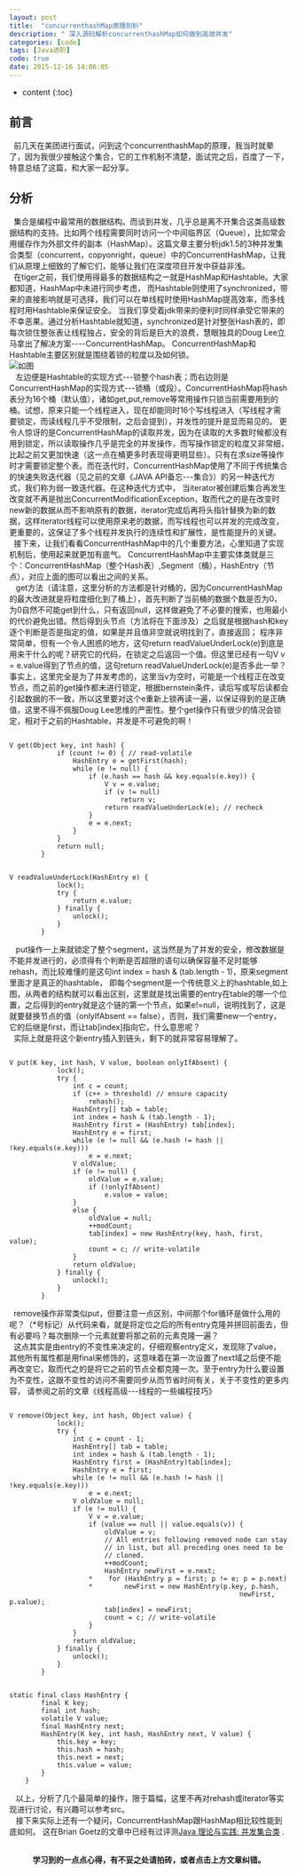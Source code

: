 ```yaml
---
layout: post
title:  "concurrenthashMap原理剖析"
description: " 深入源码解析concurrenthashMap如何做到高效并发"
categories: [code]
tags: [Java进阶]
code: true
date: 2015-12-16 14:06:05
---
```


* content
{:toc}

## 前言 
  &nbsp;&nbsp;前几天在美团进行面试，问到这个concurrenthashMap的原理，我当时就晕了，因为我很少接触这个集合，它的工作机制不清楚，面试完之后，百度了一下，特意总结了这篇，和大家一起分享。

## 分析
  &nbsp;&nbsp;集合是编程中最常用的数据结构。而谈到并发，几乎总是离不开集合这类高级数据结构的支持。比如两个线程需要同时访问一个中间临界区（Queue），比如常会用缓存作为外部文件的副本（HashMap）。这篇文章主要分析jdk1.5的3种并发集合类型（concurrent，copyonright，queue）中的ConcurrentHashMap，让我们从原理上细致的了解它们，能够让我们在深度项目开发中获益非浅。<br/>
  &nbsp;&nbsp;在tiger之前，我们使用得最多的数据结构之一就是HashMap和Hashtable。大家都知道，HashMap中未进行同步考虑，
 而Hashtable则使用了synchronized，带来的直接影响就是可选择，我们可以在单线程时使用HashMap提高效率，而多线程时用Hashtable来保证安全。
    当我们享受着jdk带来的便利时同样承受它带来的不幸恶果。通过分析Hashtable就知道，synchronized是针对整张Hash表的，即每次锁住整张表让线程独占，安全的背后是巨大的浪费，慧眼独具的Doug Lee立马拿出了解决方案----ConcurrentHashMap。
ConcurrentHashMap和Hashtable主要区别就是围绕着锁的粒度以及如何锁。<br/>
![如图](http://p.blog.csdn.net/images/p_blog_csdn_net/liuzhengkang/EntryImages/20080912/58adc9e7b4725349c149a.jpg)  
   &nbsp;&nbsp; 左边便是Hashtable的实现方式---锁整个hash表；而右边则是ConcurrentHashMap的实现方式---锁桶（或段）。ConcurrentHashMap将hash表分为16个桶（默认值），诸如get,put,remove等常用操作只锁当前需要用到的桶。试想，原来只能一个线程进入，现在却能同时16个写线程进入（写线程才需要锁定，而读线程几乎不受限制，之后会提到），并发性的提升是显而易见的。
更令人惊讶的是ConcurrentHashMap的读取并发，因为在读取的大多数时候都没有用到锁定，所以读取操作几乎是完全的并发操作，而写操作锁定的粒度又非常细，比起之前又更加快速（这一点在桶更多时表现得更明显些）。只有在求size等操作时才需要锁定整个表。而在迭代时，ConcurrentHashMap使用了不同于传统集合的快速失败迭代器（见之前的文章《JAVA API备忘---集合》）的另一种迭代方式，我们称为弱一致迭代器。在这种迭代方式中，
当iterator被创建后集合再发生改变就不再是抛出ConcurrentModificationException，取而代之的是在改变时new新的数据从而不影响原有的数据，iterator完成后再将头指针替换为新的数据，这样iterator线程可以使用原来老的数据，而写线程也可以并发的完成改变，更重要的，这保证了多个线程并发执行的连续性和扩展性，是性能提升的关键。<br/>
&nbsp;&nbsp;接下来，让我们看看ConcurrentHashMap中的几个重要方法，心里知道了实现机制后，使用起来就更加有底气。
ConcurrentHashMap中主要实体类就是三个：ConcurrentHashMap（整个Hash表）,Segment（桶），HashEntry（节点），对应上面的图可以看出之间的关系。<br/>
 &nbsp;&nbsp; get方法（请注意，这里分析的方法都是针对桶的，因为ConcurrentHashMap的最大改进就是将粒度细化到了桶上），首先判断了当前桶的数据个数是否为0，为0自然不可能get到什么，只有返回null，这样做避免了不必要的搜索，也用最小的代价避免出错。然后得到头节点（方法将在下面涉及）之后就是根据hash和key逐个判断是否是指定的值，如果是并且值非空就说明找到了，直接返回；
程序非常简单，但有一个令人困惑的地方，这句return readValueUnderLock(e)到底是用来干什么的呢？研究它的代码，在锁定之后返回一个值。但这里已经有一句V v = e.value得到了节点的值，这句return readValueUnderLock(e)是否多此一举？事实上，这里完全是为了并发考虑的，这里当v为空时，可能是一个线程正在改变节点，而之前的get操作都未进行锁定，根据bernstein条件，读后写或写后读都会引起数据的不一致，所以这里要对这个e重新上锁再读一遍，以保证得到的是正确值，这里不得不佩服Doug Lee思维的严密性。整个get操作只有很少的情况会锁定，相对于之前的Hashtable，并发是不可避免的啊！
<pre><code class="markdown">
V get(Object key, int hash) {
            if (count != 0) { // read-volatile
                HashEntry e = getFirst(hash);
                while (e != null) {
                    if (e.hash == hash && key.equals(e.key)) {
                        V v = e.value;
                        if (v != null)
                            return v;
                        return readValueUnderLock(e); // recheck
                    }
                    e = e.next;
                }
            }
            return null;
        }
</code></pre>

<pre><code class="markdown">
V readValueUnderLock(HashEntry e) {
            lock();
            try {
                return e.value;
            } finally {
                unlock();
            }
        }
</code></pre>
 &nbsp;&nbsp; put操作一上来就锁定了整个segment，这当然是为了并发的安全，修改数据是不能并发进行的，必须得有个判断是否超限的语句以确保容量不足时能够rehash，而比较难懂的是这句int index = hash & (tab.length - 1)，原来segment里面才是真正的hashtable，
即每个segment是一个传统意义上的hashtable,如上图，从两者的结构就可以看出区别，这里就是找出需要的entry在table的哪一个位置，之后得到的entry就是这个链的第一个节点，如果e!=null，说明找到了，这是就要替换节点的值（onlyIfAbsent == false），否则，我们需要new一个entry，它的后继是first，而让tab[index]指向它，什么意思呢？<br/>
&nbsp;&nbsp;实际上就是将这个新entry插入到链头，剩下的就非常容易理解了。
<pre><code class="markdown">
V put(K key, int hash, V value, boolean onlyIfAbsent) {
            lock();
            try {
                int c = count;
                if (c++ > threshold) // ensure capacity
                    rehash();
                HashEntry[] tab = table;
                int index = hash & (tab.length - 1);
                HashEntry first = (HashEntry) tab[index];
                HashEntry e = first;
                while (e != null && (e.hash != hash || !key.equals(e.key)))
                    e = e.next;
                V oldValue;
                if (e != null) {
                    oldValue = e.value;
                    if (!onlyIfAbsent)
                        e.value = value;
                }
                else {
                    oldValue = null;
                    ++modCount;
                    tab[index] = new HashEntry(key, hash, first, value);
                    count = c; // write-volatile
                }
                return oldValue;
            } finally {
                unlock();
            }
        }
</code></pre>

&nbsp;&nbsp;remove操作非常类似put，但要注意一点区别，中间那个for循环是做什么用的呢？（*号标记）从代码来看，就是将定位之后的所有entry克隆并拼回前面去，但有必要吗？每次删除一个元素就要将那之前的元素克隆一遍？<br/>
&nbsp;&nbsp;这点其实是由entry的不变性来决定的，仔细观察entry定义，发现除了value，其他所有属性都是用final来修饰的，这意味着在第一次设置了next域之后便不能再改变它，取而代之的是将它之前的节点全都克隆一次。至于entry为什么要设置为不变性，这跟不变性的访问不需要同步从而节省时间有关，关于不变性的更多内容，
请参阅之前的文章《线程高级---线程的一些编程技巧》
<pre><code class="markdown">
V remove(Object key, int hash, Object value) {
            lock();
            try {
                int c = count - 1;
                HashEntry[] tab = table;
                int index = hash & (tab.length - 1);
                HashEntry first = (HashEntry)tab[index];
                HashEntry e = first;
                while (e != null && (e.hash != hash || !key.equals(e.key)))
                    e = e.next;
                V oldValue = null;
                if (e != null) {
                    V v = e.value;
                    if (value == null || value.equals(v)) {
                        oldValue = v;
                        // All entries following removed node can stay
                        // in list, but all preceding ones need to be
                        // cloned.
                        ++modCount;
                        HashEntry newFirst = e.next;
                    *    for (HashEntry p = first; p != e; p = p.next)
                    *        newFirst = new HashEntry(p.key, p.hash, 
                                                          newFirst, p.value);
                        tab[index] = newFirst;
                        count = c; // write-volatile
                    }
                }
                return oldValue;
            } finally {
                unlock();
            }
        }
</code></pre>

<pre><code class="markdown">
static final class HashEntry {
        final K key;
        final int hash;
        volatile V value;
        final HashEntry next;
        HashEntry(K key, int hash, HashEntry next, V value) {
            this.key = key;
            this.hash = hash;
            this.next = next;
            this.value = value;
        }
    }
</code></pre>
 &nbsp;&nbsp;  以上，分析了几个最简单的操作，限于篇幅，这里不再对rehash或iterator等实现进行讨论，有兴趣可以参考src。<br/>
  &nbsp;&nbsp; 接下来实际上还有一个疑问，ConcurrentHashMap跟HashMap相比较性能到底如何。
	这在Brian Goetz的文章中已经有过评测[Java 理论与实践: 并发集合类](http://www.ibm.com/developerworks/cn/java/j-jtp07233/)  .

<br/>
<center><b>学习到的一点点心得，有不妥之处请拍砖，或者点击上方文章纠错。</b></center>
<script src="/analytics.js"></script>
